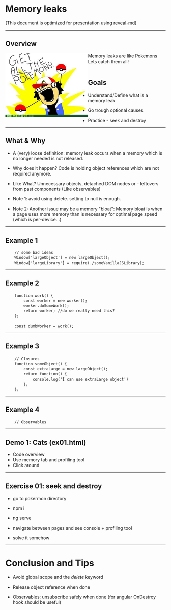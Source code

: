 
# Memory leaks

(This document is optimized for presentation using [reveal-md](https://github.com/webpro/reveal-md))

---

## Overview
<div style="float:left">
    <img src="./catch_them_all.jpg" height="200px">
</div>
<!-- .element: class="fragment" -->
Memory leaks are like Pokemons<br/>
Lets catch them all!
<!-- .element: class="fragment" -->

<br/>
<br/>

## Goals
<!-- .element: class="fragment" -->
* Understand/Define what is a memory leak
<!-- .element: class="fragment" -->
* Go trough optional causes
<!-- .element: class="fragment" -->
* Practice - seek and destroy
<!-- .element: class="fragment" -->

---

## What & Why
<!-- .element: class="fragment" -->
* A (very) loose definition:
 memory leak occurs when a memory which is no longer needed is not released.

<!-- .element: class="fragment" -->
* Why does it happen? Code is holding object references which are not required anymore.
<!-- .element: class="fragment" -->
* Like What? Unnecessary objects, detached DOM nodes or - leftovers from past components (Like observables)
<!-- .element: class="fragment" -->
* Note 1: avoid using delete. setting to null is enough.
<!-- .element: class="fragment" -->
* Note 2: Another issue may be a memory "bloat": Memory bloat is when a page uses more memory than is necessary for optimal page speed (which is per-device...)
<!-- .element: class="fragment" -->



---

## Example 1
```
    // some bad ideas
    Window['largeObject'] = new largeObject();
    Window['largeLibrary'] = require(./someVanillaJSLibrary);
```

---

## Example 2
```
    function work() {
        const worker = new worker();
        worker.doSomeWork();
        return worker; //do we really need this?
    };

    const dumbWorker = work();
```

---

## Example 3
```
    // Closures
    function someObject() {
        const extraLarge = new largeObject();
        return function() {
            console.log('I can use extraLarge object')
        };
    };
```

---

## Example 4
```
    // Observables

```

---

## Demo 1: Cats (ex01.html)
* Code overview
* Use memory tab and profiling tool
* Click around

---

## Exercise 01: seek and destroy
<!-- .element: class="fragment" -->
* go to pokermon directory
<!-- .element: class="fragment" -->
* npm i
<!-- .element: class="fragment" -->
* ng serve
<!-- .element: class="fragment" -->
* navigate between pages and see console + profiling tool
<!-- .element: class="fragment" -->
* solve it somehow
<!-- .element: class="fragment" -->

---

# Conclusion and Tips
<!-- .element: class="fragment" -->
* Avoid global scope and the <!-- .element: class="fragment" --> _delete_ keyword

* Release object reference when done
<!-- .element: class="fragment" -->
* Observables: unsubscribe safely when done (for angular OnDestroy hook should be useful)
<!-- .element: class="fragment" -->